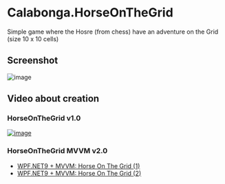 # Calabonga.HorseOnTheGrid
Simple game where the Hosre (from chess) have an adventure on the Grid (size 10 x 10 cells)

## Screenshot
![image](https://github.com/user-attachments/assets/b4eb103a-a17d-4022-a19a-a36ad3e2e406)

## Video about creation

### HorseOnTheGrid v1.0

[![image](https://github.com/user-attachments/assets/28178e3b-d188-4a62-bdd3-c2fa6f9b2ef7)](https://boosty.to/calabonga/posts/3fd6659d-0d0d-44ce-87fe-a655249f969c)

### HorseOnTheGrid MVVM v2.0

* [WPF.NET9 + MVVM: Horse On The Grid (1)](https://boosty.to/calabonga/posts/e0139d90-9c58-4ca5-b1ba-43e94d49566e)
* [WPF.NET9 + MVVM: Horse On The Grid (2)](https://boosty.to/calabonga/posts/0ab9c26b-8fce-4cce-ac0b-4b972718d375)